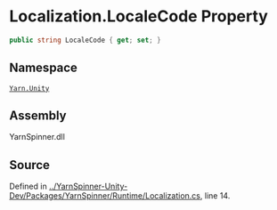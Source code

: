 <!-- This file was generated by a tool. Do not edit this file by hand. -->

# Localization.LocaleCode Property


```csharp
public string LocaleCode { get; set; }
```



## Namespace
[`Yarn.Unity`](/api/csharp/yarn.unity/README.md)

## Assembly
YarnSpinner.dll

## Source
Defined in [../YarnSpinner-Unity-Dev/Packages/YarnSpinner/Runtime/Localization.cs](https://github.com/YarnSpinnerTool/YarnSpinner-Unity//blob/develop/Runtime/Localization.cs#L14), line 14.
